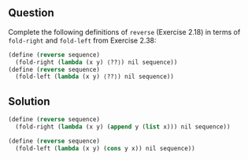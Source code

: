Question
---
Complete the following definitions of `reverse` (Exercise 2.18) in terms of `fold-right` and `fold-left` from Exercise 2.38:

```scheme
(define (reverse sequence)
  (fold-right (lambda (x y) ⟨??⟩) nil sequence))
(define (reverse sequence)
  (fold-left (lambda (x y) ⟨??⟩) nil sequence))
```

Solution
---

```scheme
(define (reverse sequence)
  (fold-right (lambda (x y) (append y (list x))) nil sequence))

(define (reverse sequence)
  (fold-left (lambda (x y) (cons y x)) nil sequence))
```